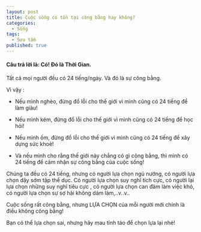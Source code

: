 ```yaml
---
layout: post
title: Cuộc sống có tồn tại công bằng hay không?
categories:
  - Sống
tags:
  - Sưu tầm
published: true
---
```

#### Câu trả lời là: Có! Đó là Thời Gian.

Tất cả mọi người đều có 24 tiếng/ngày. Và đó là sự công bằng.

Vì vậy :

- Nếu mình nghèo, đừng đổ lỗi cho thế giới vì mình cũng có 24 tiếng để làm giàu!

- Nếu mình kém, đừng đổ lỗi cho thế giới vì mình cũng có 24 tiếng để học hỏi!

- Nếu mình ốm, đừng đổ lỗi cho thế giới vì mình cũng có 24 tiếng để xây dựng sức khoẻ!

- Và nếu mình cho rằng thế giới này chẳng có gì công bằng, thì mình có 24 tiếng để cảm nhận sự công bằng của cuộc sống!

Chúng ta đều có 24 tiếng, nhưng có người lựa chọn ngủ nướng, có người lựa chọn dậy sớm tập thể dục. Có người lựa chọn suy nghĩ tích cực, có người lại lựa chọn những suy nghĩ tiêu cực , có người lựa chọn can đảm làm việc khó, có người lựa chọn sự sợ hãi không dám làm,..v..v..

Cuộc sống rất công bằng, nhưng LỰA CHỌN của mỗi người mới chính là điều không công bằng!

Bạn có thể lựa chọn sai, nhưng hãy mau tỉnh táo để chọn lựa lại nhé!